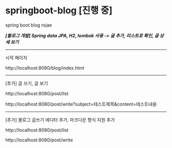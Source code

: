 # springboot-blog [진행 중]
spring boot blog rojae

___[블로그 개발] Spring data JPA, H2, lombok 사용 -> 글 추가, 리스트로 확인, 글 상세 보기___

*** 
시작 페이지

http://localhost:8080/blog/index.html

*** 
[추가] 글 쓰기, 글 보기

http://localhost:8080/post/list

http://localhost:8080/post/write?subject=테스트제목&content=테스트내용


***
[추가] 블로그 글쓰기 에디터 추가, 마크다운 형식 지원 추가

http://localhost:8080/post/list

http://localhost:8080/post/write
